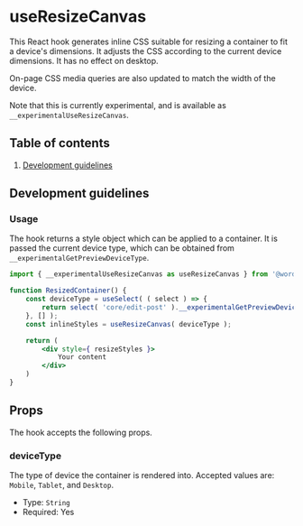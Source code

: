# useResizeCanvas

This React hook generates inline CSS suitable for resizing a container to fit a device's dimensions. It adjusts the CSS according to the current device dimensions. It has no effect on desktop.

On-page CSS media queries are also updated to match the width of the device.

Note that this is currently experimental, and is available as `__experimentalUseResizeCanvas`.

## Table of contents

1. [Development guidelines](#development-guidelines)

## Development guidelines

### Usage

The hook returns a style object which can be applied to a container. It is passed the current device type, which can be obtained from `__experimentalGetPreviewDeviceType`.

```jsx
import { __experimentalUseResizeCanvas as useResizeCanvas } from '@wordpress/block-editor';

function ResizedContainer() {
	const deviceType = useSelect( ( select ) => {
		return select( 'core/edit-post' ).__experimentalGetPreviewDeviceType();
	}, [] );
	const inlineStyles = useResizeCanvas( deviceType );

	return (
		<div style={ resizeStyles }>
			Your content
		</div>
	)
}
```

## Props

The hook accepts the following props.

### deviceType

The type of device the container is rendered into. Accepted values are: `Mobile`, `Tablet`, and `Desktop`.

-   Type: `String`
-   Required: Yes
